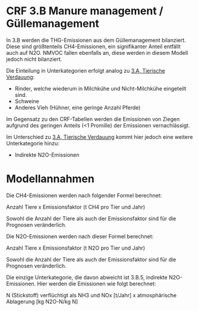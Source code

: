 # CRF 3.B Manure management / Güllemanagement

In 3.B werden die THG-Emissionen aus dem Güllemanagement bilanziert. Diese sind größtenteils CH4-Emissionen, ein signifikanter Anteil entfällt auch auf N2O. NMVOC fallen ebenfalls an, diese werden in diesem Modell jedoch nicht bilanziert.

Die Einteilung in Unterkategorien erfolgt analog zu [3.A, Tierische Verdauung](CRF3A.md):
* Rinder, welche wiederum in Milchkühe und Nicht-Milchkühe eingeteilt sind. 
* Schweine
* Anderes Vieh (Hühner, eine geringe Anzahl Pferde) 

Im Gegensatz zu den CRF-Tabellen werden die Emissionen von Ziegen aufgrund des geringen Anteils (<1 Promille) der Emissionen vernachlässigt.

Im Unterschied zu [3.A, Tierische Verdauung](CRF3A.md) kommt hier jedoch eine weitere Unterkategorie hinzu:
* Indirekte N2O-Emissionen



# Modellannahmen
Die CH4-Emissionen werden nach folgender Formel berechnet:

Anzahl Tiere x Emissionsfaktor (t CH4 pro Tier und Jahr)

Sowohl die Anzahl der Tiere als auch der Emissionsfaktor sind für die Prognosen veränderlich.

Die N2O-Emissionen werden nach dieser Formel berechnet:

Anzahl Tiere x Emissionsfaktor (t N2O pro Tier und Jahr)

Sowohl die Anzahl der Tiere als auch der Emissionsfaktor sind für die Prognosen veränderlich.

Die einzige Unterkategorie, die davon abweicht ist 3.B.5, indirekte N2O-Emissionen.
Hier werden die Emissionen wie folgt berechnet:

N (Stickstoff) verflüchtigt als NH3 und NOx [t/Jahr] x atmosphärische Ablagerung [kg N2O-N/kg N]
